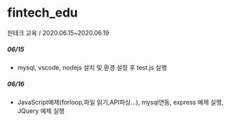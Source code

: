 # fintech_edu
핀테크 교육 / 2020.06.15~2020.06.19

##### 06/15
- mysql, vscode, nodejs 설치 및 환경 설정 후 test.js 실행


##### 06/16
- JavaScript예제(forloop,파일 읽기,API파싱...), mysql연동, express 예제 실행, JQuery 예제 실행
